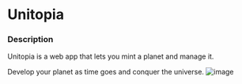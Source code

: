 # Unitopia

### Description
Unitopia is a web app that lets you mint a planet and manage it. 

Develop  your planet as time goes and conquer the universe.
![image](https://user-images.githubusercontent.com/59146856/178644378-4e52fbd6-c597-4397-9ad6-591c69b6e2c2.png)
